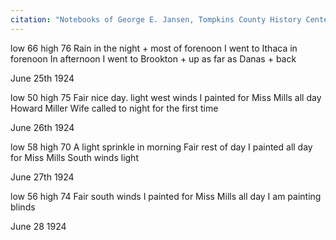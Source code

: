 ```yaml
---
citation: "Notebooks of George E. Jansen, Tompkins County History Center" 
---
```


low 66 high 76  Rain in the night + most of forenoon  I went to Ithaca in forenoon  In afternoon I went to Brookton + up as far as Danas + back

June 25th 1924

low 50 high 75  Fair nice day. light west winds  I painted for Miss Mills all day  Howard Miller Wife called to night for the first time

June 26th 1924

low 58 high 70  A light sprinkle in morning  Fair rest of day  I painted all day for Miss Mills  South winds light

June 27th 1924

low 56 high 74  Fair south winds  I painted for Miss Mills all day  I am painting blinds

June 28 1924

